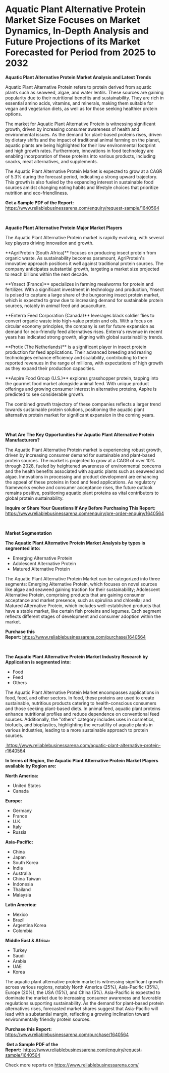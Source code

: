 <p><h1>Aquatic Plant Alternative Protein Market Size Focuses on Market Dynamics, In-Depth Analysis and Future Projections of its Market Forecasted for Period from 2025 to 2032</h1></p><p><strong>Aquatic Plant Alternative Protein Market Analysis and Latest Trends</strong></p>
<p><p>Aquatic Plant Alternative Protein refers to protein derived from aquatic plants such as seaweed, algae, and water lentils. These sources are gaining popularity due to their nutritional benefits and sustainability. They are rich in essential amino acids, vitamins, and minerals, making them suitable for vegan and vegetarian diets, as well as for those seeking healthier protein options.</p><p>The market for Aquatic Plant Alternative Protein is witnessing significant growth, driven by increasing consumer awareness of health and environmental issues. As the demand for plant-based proteins rises, driven by dietary shifts and the impact of traditional animal farming on the planet, aquatic plants are being highlighted for their low environmental footprint and high growth rates. Furthermore, innovations in food technology are enabling incorporation of these proteins into various products, including snacks, meat alternatives, and supplements. </p><p>The Aquatic Plant Alternative Protein Market is expected to grow at a CAGR of 5.3% during the forecast period, indicating a strong upward trajectory. This growth is also fueled by the expanding interest in sustainable food sources amidst changing eating habits and lifestyle choices that prioritize nutrition and eco-friendliness.</p></p>
<p><strong>Get a Sample PDF of the Report:&nbsp;</strong> <a href="https://www.reliablebusinessarena.com/enquiry/request-sample/1640564?utm_campaign=2137&utm_medium=2&utm_source=Github&utm_content=ia&utm_term=07042025&utm_id=aquatic-plant-alternative-protein">https://www.reliablebusinessarena.com/enquiry/request-sample/1640564</a></p>
<p>&nbsp;</p>
<p><strong>Aquatic Plant Alternative Protein Major Market Players</strong></p>
<p><p>The Aquatic Plant Alternative Protein market is rapidly evolving, with several key players driving innovation and growth. </p><p>**AgriProtein (South Africa)** focuses on producing insect protein from organic waste. As sustainability becomes paramount, AgriProtein's innovative approach positions it well against traditional protein sources. The company anticipates substantial growth, targeting a market size projected to reach billions within the next decade.</p><p>**Ynsect (France)** specializes in farming mealworms for protein and fertilizer. With a significant investment in technology and production, Ynsect is poised to capture a large share of the burgeoning insect protein market, which is expected to grow due to increasing demand for sustainable protein sources, notably in animal feed and aquaculture.</p><p>**Enterra Feed Corporation (Canada)** leverages black soldier flies to convert organic waste into high-value protein and oils. With a focus on circular economy principles, the company is set for future expansion as demand for eco-friendly feed alternatives rises. Enterra's revenue in recent years has indicated strong growth, aligning with global sustainability trends.</p><p>**Protix (The Netherlands)** is a significant player in insect protein production for feed applications. Their advanced breeding and rearing technologies enhance efficiency and scalability, contributing to their reported revenues in the range of millions, with expectations of high growth as they expand their production capacities.</p><p>**Aspire Food Group (U.S.)** explores grasshopper protein, tapping into the gourmet food market alongside animal feed. With unique product offerings and growing consumer interest in alternative proteins, Aspire is predicted to see considerable growth. </p><p>The combined growth trajectory of these companies reflects a larger trend towards sustainable protein solutions, positioning the aquatic plant alternative protein market for significant expansion in the coming years.</p></p>
<p>&nbsp;</p>
<p><strong>What Are The Key Opportunities For Aquatic Plant Alternative Protein Manufacturers?</strong></p>
<p><p>The Aquatic Plant Alternative Protein market is experiencing robust growth, driven by increasing consumer demand for sustainable and plant-based protein sources. The market is projected to grow at a CAGR of over 10% through 2028, fueled by heightened awareness of environmental concerns and the health benefits associated with aquatic plants such as seaweed and algae. Innovations in processing and product development are enhancing the appeal of these proteins in food and feed applications. As regulatory frameworks evolve and consumer acceptance rises, the future outlook remains positive, positioning aquatic plant proteins as vital contributors to global protein sustainability.</p></p>
<p><strong>Inquire or Share Your Questions If Any Before Purchasing This Report:</strong> <a href="https://www.reliablebusinessarena.com/enquiry/pre-order-enquiry/1640564?utm_campaign=2137&utm_medium=2&utm_source=Github&utm_content=ia&utm_term=07042025&utm_id=aquatic-plant-alternative-protein">https://www.reliablebusinessarena.com/enquiry/pre-order-enquiry/1640564</a></p>
<p>&nbsp;</p>
<p><strong>Market Segmentation</strong></p>
<p><strong>The Aquatic Plant Alternative Protein Market Analysis by types is segmented into:</strong></p>
<p><ul><li>Emerging Alternative Protein</li><li>Adolescent Alternative Protein</li><li>Matured Alternative Protein</li></ul></p>
<p><p>The Aquatic Plant Alternative Protein Market can be categorized into three segments: Emerging Alternative Protein, which focuses on novel sources like algae and seaweed gaining traction for their sustainability; Adolescent Alternative Protein, comprising products that are gaining consumer acceptance and market presence, such as spirulina and chlorella; and Matured Alternative Protein, which includes well-established products that have a stable market, like certain fish proteins and legumes. Each segment reflects different stages of development and consumer adoption within the market.</p></p>
<p><strong>Purchase this Report:&nbsp;</strong><a href="https://www.reliablebusinessarena.com/purchase/1640564?utm_campaign=2137&utm_medium=2&utm_source=Github&utm_content=ia&utm_term=07042025&utm_id=aquatic-plant-alternative-protein">https://www.reliablebusinessarena.com/purchase/1640564</a></p>
<p>&nbsp;</p>
<p><strong>The Aquatic Plant Alternative Protein Market Industry Research by Application is segmented into:</strong></p>
<p><ul><li>Food</li><li>Feed</li><li>Others</li></ul></p>
<p><p>The Aquatic Plant Alternative Protein Market encompasses applications in food, feed, and other sectors. In food, these proteins are used to create sustainable, nutritious products catering to health-conscious consumers and those seeking plant-based diets. In animal feed, aquatic plant proteins enhance nutritional profiles and reduce dependence on conventional feed sources. Additionally, the "others" category includes uses in cosmetics, biofuels, and bioplastics, highlighting the versatility of aquatic plants in various industries, leading to a more sustainable approach to protein sources.</p></p>
<p><a href="https://www.reliablebusinessarena.com/aquatic-plant-alternative-protein-r1640564?utm_campaign=2137&utm_medium=2&utm_source=Github&utm_content=ia&utm_term=07042025&utm_id=aquatic-plant-alternative-protein">&nbsp;https://www.reliablebusinessarena.com/aquatic-plant-alternative-protein-r1640564</a></p>
<p><strong>In terms of Region, the Aquatic Plant Alternative Protein Market Players available by Region are:</strong></p>
<p>
    <p> <strong> North America: </strong>
        <ul>
            <li>United States</li>
            <li>Canada</li>
        </ul>
        </p> 
    <p> <strong> Europe: </strong>
        <ul>
            <li>Germany</li>
            <li>France</li>
            <li>U.K.</li>
            <li>Italy</li>
            <li>Russia</li>
        </ul>
        </p> 
    <p> <strong> Asia-Pacific: </strong>
        <ul>
            <li>China</li>
            <li>Japan</li>
            <li>South Korea</li>
            <li>India</li>
            <li>Australia</li>
            <li>China Taiwan</li>
            <li>Indonesia</li>
            <li>Thailand</li>
            <li>Malaysia</li>
        </ul>
        </p> 
    <p> <strong> Latin America: </strong>
        <ul>
            <li>Mexico</li>
            <li>Brazil</li>
            <li>Argentina Korea</li>
            <li>Colombia</li>
        </ul>
        </p> 
    <p> <strong> Middle East & Africa: </strong>
        <ul>
            <li>Turkey</li>
            <li>Saudi</li>
            <li>Arabia</li>
            <li>UAE</li>
            <li>Korea</li>
        </ul>
    </p>
    </p>
<p><p>The aquatic plant alternative protein market is witnessing significant growth across various regions, notably North America (25%), Asia-Pacific (35%), Europe (20%), the USA (15%), and China (5%). Asia-Pacific is expected to dominate the market due to increasing consumer awareness and favorable regulations supporting sustainability. As the demand for plant-based protein alternatives rises, forecasted market shares suggest that Asia-Pacific will lead with a substantial margin, reflecting a growing inclination toward environmentally friendly protein sources.</p></p>
<p><strong>Purchase this Report: </strong><a href="https://www.reliablebusinessarena.com/purchase/1640564?utm_campaign=2137&utm_medium=2&utm_source=Github&utm_content=ia&utm_term=07042025&utm_id=aquatic-plant-alternative-protein">https://www.reliablebusinessarena.com/purchase/1640564</a></p>
<p>&nbsp;<strong>Get a Sample PDF of the Report:&nbsp;&nbsp;</strong><a href="https://www.reliablebusinessarena.com/enquiry/request-sample/1640564?utm_campaign=2137&utm_medium=2&utm_source=Github&utm_content=ia&utm_term=07042025&utm_id=aquatic-plant-alternative-protein">https://www.reliablebusinessarena.com/enquiry/request-sample/1640564</a></p>
<p><strong></strong></p>
<p>Check more reports on <a href="https://www.reliablebusinessarena.com/?utm_campaign=2137&utm_medium=2&utm_source=Github&utm_content=ia&utm_term=07042025&utm_id=aquatic-plant-alternative-protein">https://www.reliablebusinessarena.com/</a></p>